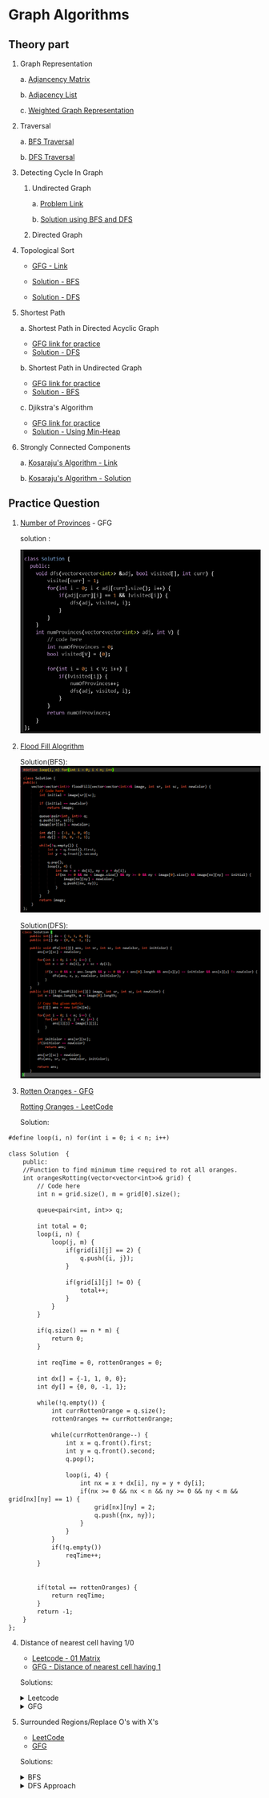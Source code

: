 # Graph Algorithms

## Theory part

1. Graph Representation

   a. [Adjancency Matrix](./GraphRepresentationAdjacencyMatrix.cpp)

   b. [Adjacency List](./GraphRepresentationAdjacencyList.cpp)

   c. [Weighted Graph Representation](./WeightedGraphRepresentation.cpp)

2. Traversal

   a. [BFS Traversal](./BFSTraversal.cpp)

   b. [DFS Traversal](./DFSTraversal.cpp)


3. Detecting Cycle In Graph

    1. Undirected Graph

        a. [Problem Link](https://www.geeksforgeeks.org/problems/detect-cycle-in-an-undirected-graph/1?utm_source=youtube&utm_medium=collab_striver_ytdescription&utm_campaign=detect-cycle-in-an-undirected-graph)

        b. [Solution using BFS and DFS](./DetectCycleInGraph.cpp)
        
    2. Directed Graph

4. Topological Sort

    - [GFG - Link](https://www.geeksforgeeks.org/problems/topological-sort/1?utm_source=youtube&utm_medium=collab_striver_ytdescription&utm_campaign=topological-sort)
    
    - [Solution - BFS](./TopologicalSortBFS.cpp)
    - [Solution - DFS](./TopologicalSortDFS.cpp)

4. Shortest Path

    a. Shortest Path in Directed Acyclic Graph
    
    - [GFG link for practice](https://www.geeksforgeeks.org/problems/shortest-path-in-undirected-graph/0)
    - [Solution - DFS](./ShortestPath/DFSOnDAG.cpp)

    b. Shortest Path in Undirected Graph

    - [GFG link for practice](https://www.geeksforgeeks.org/problems/shortest-path-in-undirected-graph/0)
    - [Solution - BFS](./ShortestPath/BFSOnUndirectedGraph.cpp)

    c. Djikstra's Algorithm

    - [GFG link for practice](https://www.geeksforgeeks.org/problems/implementing-dijkstra-set-1-adjacency-matrix/1?utm_source=youtube&utm_medium=collab_striver_ytdescription&utm_campaign=implementing-dijkstra-set-1-adjacency-matrix)
    - [Solution - Using Min-Heap](./ShortestPath/DjikstraAlgoPQ.cpp)
3. Strongly Connected Components

    a. [Kosaraju's Algorithm - Link](https://www.geeksforgeeks.org/problems/strongly-connected-components-kosarajus-algo/1?utm_source=youtube&utm_medium=collab_striver_ytdescription&utm_campaign=strongly-connected-components-kosarajus-algo)

    b. [Kosaraju's Algorithm - Solution](./Kosaraju'sAlgo.cpp)

## Practice Question

1. [Number of Provinces](https://www.geeksforgeeks.org/problems/number-of-provinces/1?utm_source=youtube&utm_medium=collab_striver_ytdescription&utm_campaign=number_of_provinces) - GFG

   solution :

   ![Number of Provinces](./Images/image.png)

2. [Flood Fill Alogrithm](https://www.geeksforgeeks.org/problems/flood-fill-algorithm1856/1?utm_source=youtube&utm_medium=collab_striver_ytdescription&utm_campaign=flood-fill-algorithm)

   Solution(BFS):
   ![BFS](./Images/ffBFS.png)

   Solution(DFS):
   ![DFS](./Images/ffDFS.png)

3. [Rotten Oranges - GFG](https://www.geeksforgeeks.org/problems/rotten-oranges2536/1)

   [Rotting Oranges - LeetCode](https://leetcode.com/problems/rotting-oranges/)

   Solution:

```
#define loop(i, n) for(int i = 0; i < n; i++)

class Solution  {
    public:
    //Function to find minimum time required to rot all oranges.
    int orangesRotting(vector<vector<int>>& grid) {
        // Code here
        int n = grid.size(), m = grid[0].size();

        queue<pair<int, int>> q;

        int total = 0;
        loop(i, n) {
            loop(j, m) {
                if(grid[i][j] == 2) {
                    q.push({i, j});
                }

                if(grid[i][j] != 0) {
                    total++;
                }
            }
        }

        if(q.size() == n * m) {
            return 0;
        }

        int reqTime = 0, rottenOranges = 0;

        int dx[] = {-1, 1, 0, 0};
        int dy[] = {0, 0, -1, 1};

        while(!q.empty()) {
            int currRottenOrange = q.size();
            rottenOranges += currRottenOrange;

            while(currRottenOrange--) {
                int x = q.front().first;
                int y = q.front().second;
                q.pop();

                loop(i, 4) {
                    int nx = x + dx[i], ny = y + dy[i];
                    if(nx >= 0 && nx < n && ny >= 0 && ny < m && grid[nx][ny] == 1) {
                        grid[nx][ny] = 2;
                        q.push({nx, ny});
                    }
                }
            }
            if(!q.empty())
                reqTime++;
        }


        if(total == rottenOranges) {
            return reqTime;
        }
        return -1;
    }
};
```

4. Distance of nearest cell having 1/0

    - [Leetcode - 01 Matrix](https://leetcode.com/problems/01-matrix/description/)
    - [GFG - Distance of nearest cell having 1](https://www.geeksforgeeks.org/problems/distance-of-nearest-cell-having-1-1587115620/1?utm_source=youtube&utm_medium=collab_striver_ytdescription&utm_campaign=distance-of-nearest-cell-having-1)

    Solutions:
    <details>
            <summary>Leetcode</summary>

    ```
    #define loop(i, n) for(int i = 0; i < n; i++)

    class Solution {
    public:
        vector<vector<int>> updateMatrix(vector<vector<int>>& mat) {
            int n = mat.size(), m = mat[0].size();
            int dx[] = {-1, +1, 0, 0};
            int dy[] = {0, 0, -1, +1};

            vector<vector<int>> ans(n, vector<int>(m));
            vector<vector<bool>> visited(n, vector<bool>(m));

            queue<pair<pair<int, int>, int>> q;

            loop(i, n) {
                loop(j, m) {
                    if(mat[i][j] == 0) {
                        visited[i][j] = 1;
                        q.push(make_pair(make_pair(i, j), 0));
                    }
                }
            }

            while(!q.empty()) {
                int x = q.front().first.first, y = q.front().first.second;
                int minDistance = q.front().second;
                q.pop();
                ans[x][y] = minDistance;

                loop(k, 4) {
                    int nx = x + dx[k], ny = y + dy[k];
                    if(nx >= 0 && nx < n && ny >= 0 && ny < m && visited[nx][ny] == 0) {
                        visited[nx][ny] = 1;
                        q.push(make_pair(make_pair(nx, ny), minDistance + 1));
                    }
                }
            }
            return ans;
        }
    };
    ```
    </details>

    <details>
    <summary>GFG</summary>

    ```
    #define loop(i, n) for(int i = 0; i < n; i++)

    class Solution {
    public:
        // Function to find distance of nearest 1 in the grid for each cell.
        vector<vector<int>> nearest(vector<vector<int>>& grid) {
            // Code here
            int dx[] = {-1, 1, 0, 0};
            int dy[] = {0, 0, -1, 1};
            
            int n = grid.size(), m = grid[0].size();
            vector<vector<int>> ans(n, vector<int> (m));
            
            loop(i, n) {
                loop(j, m) {
                    if(grid[i][j] == 1) {
                        ans[i][j] = 0;
                    } else {
                        queue<pair<int, int>> q;
                        q.push({i, j});
                        
                        while(!q.empty()) {
                            int x = q.front().first, y = q.front().second;
                            q.pop();
                            bool chk = 0;
                            loop(k, 4) {
                                int nx = x + dx[k], ny = y + dy[k];
                                
                                if(nx >= 0 && nx < n && ny >= 0 && ny < m) {
                                    if(grid[nx][ny] == 1) {
                                        ans[i][j] = abs(i - nx) + abs(j - ny);
                                        chk = 1;
                                        break;
                                    } else {
                                        q.push({nx, ny});
                                    }
                                }
                            }
                            if(chk)
                                break;
                        }
                    }
                }
            }
            return ans;
        }
    };
    ```

    </details>

5. Surrounded Regions/Replace O's with X's

    - [LeetCode](https://leetcode.com/problems/surrounded-regions/description/)
    - [GFG](https://www.geeksforgeeks.org/problems/replace-os-with-xs0052/1?utm_source=youtube&utm_medium=collab_striver_ytdescription&utm_campaign=replace-os-with-xs)

    Solutions:

    <details>
    <summary>BFS</summary>

    ```
    #define loop(i, n) for(int i = 0; i < n; i++)
    auto init = []() { ios::sync_with_stdio(0);cin.tie(0);cout.tie(0);return 'c'; }();

    class Solution {
    public:
        void solve(vector<vector<char>>& board) {
            int n = board.size(), m = board[0].size();
            vector<vector<bool>> visited(n, vector<bool>(m));
            queue<pair<int, int>> q;

            loop(i, m) {
                if(board[0][i] == 'O' && !visited[0][i]) {
                    visited[0][i] = 1;
                    q.push({0, i});
                }
            }
            loop(i, m) {
                if(board[n - 1][i] == 'O' && !visited[n - 1][i]) {
                    visited[n - 1][i] = 1;
                    q.push({n - 1, i});
                }
            }

            loop(i, n) {
                if(board[i][0] == 'O' && !visited[i][0]) {
                    visited[i][0] = 1;
                    q.push({i, 0});
                }
            }

            loop(i, n) {
                if(board[i][m - 1] == 'O' && !visited[i][m - 1]) {
                    visited[i][m - 1] = 1;
                    q.push({i, m - 1});
                }
            }

            int dx[] = {-1, 0, +1, 0};
            int dy[] = {0, -1, 0, +1};

            while(!q.empty()) {
                int x = q.front().first, y = q.front().second;
                q.pop();
                visited[x][y] = 1;

                loop(k, 4) {
                    int nx = x + dx[k], ny = y + dy[k];
                    if(nx >= 0 && nx < n && ny >= 0 && ny < m && board[nx][ny] == 'O' && visited[nx][ny] == 0) {
                        visited[nx][ny] = 1;
                        q.push(make_pair(nx, ny));
                    }
                }
            }

            loop(i, n) {
                loop(j, m) {
                    if(visited[i][j] == 0 && board[i][j] == 'O') {
                        board[i][j] = 'X';
                    }
                }   
            }
        }
    };
    ```
    </details>


    <details>
    <summary>DFS Approach</summary>

    ```
    #define loop(i, n) for(int i = 0; i < n; i++)

        int dx[4] = {-1, 1, 0, 0};
        int dy[4] = {0, 0, -1, 1};

    class Solution {
    public:
        void dfs(int x, int y, vector<vector<bool>> &visited, vector<vector<char>> &mat) {
            visited[x][y] = 1;
            loop(k, 4) {
                int nx = x + dx[k], ny = y + dy[k];
                if(nx >= 0 && nx < mat.size() && ny >= 0 && ny < mat[0].size() && mat[nx][ny] == 'O' && !visited[nx][ny]) {
                    visited[x][y] = 1;
                    dfs(nx, ny, visited, mat);
                }
            }
        }
        vector<vector<char>> fill(int n, int m, vector<vector<char>> mat) {
            // copy original matrix
            vector<vector<char>> ans(n, vector<char>(m));
            loop(i, n) {
                loop(j, m) {
                    ans[i][j] = mat[i][j];
                }
            }
            
            vector<vector<bool>> visited(n, vector<bool>(m));   
            
            loop(i, m) {
                if(ans[0][i] == 'O' && !visited[0][i]) {
                    dfs(0, i, visited, ans);
                }
            }
            
            loop(i, m) {
                if(ans[n - 1][i] == 'O' && !visited[n - 1][i]) {
                    dfs(n - 1, i, visited, ans);
                }
            }
            loop(i, n) {
                if(ans[i][0] == 'O' && !visited[i][0]) {
                    dfs(i, 0, visited, ans);
                }
            }
            
            loop(i, n) {
                if(ans[i][m - 1] == 'O' && !visited[i][m - 1]) {
                    dfs(i, m - 1, visited, ans);
                }
            }
            
            loop(i, n) {
                loop(j, m) {
                    if(ans[i][j] == 'O' && !visited[i][j]) {
                        ans[i][j] = 'X';
                    }
                }
            }
            return ans;
        }
    };
    ```
    </details>